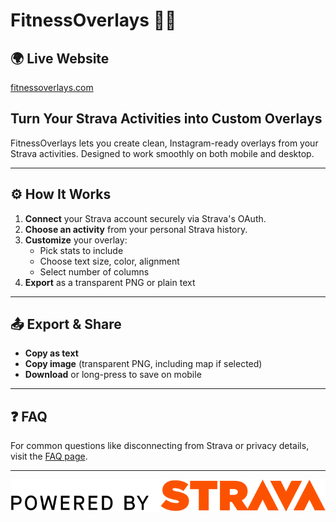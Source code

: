 # FitnessOverlays 🏃📱

## 🌍 Live Website

[fitnessoverlays.com](https://fitnessoverlays.com/)

## Turn Your Strava Activities into Custom Overlays

FitnessOverlays lets you create clean, Instagram-ready overlays from your Strava activities. Designed to work smoothly on both mobile and desktop.

---

## ⚙️ How It Works

1. **Connect** your Strava account securely via Strava's OAuth.
2. **Choose an activity** from your personal Strava history.
3. **Customize** your overlay:
   - Pick stats to include
   - Choose text size, color, alignment
   - Select number of columns
4. **Export** as a transparent PNG or plain text

---

## 📤 Export & Share

- **Copy as text**
- **Copy image** (transparent PNG, including map if selected)
- **Download** or long-press to save on mobile

---

## ❓ FAQ

For common questions like disconnecting from Strava or privacy details, visit the [FAQ page](https://fitnessoverlays.com/faq).

---

![Powered by Strava](public/images/api_logo_pwrdBy_strava_horiz_orange.svg)
